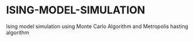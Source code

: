 # ISING-MODEL-SIMULATION
Ising model simulation using Monte Carlo Algorithm and 
Metropolis hasting algorithm

